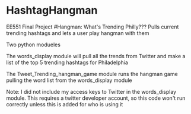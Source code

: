 # HashtagHangman
EE551 Final Project #Hangman: What's Trending Philly??? Pulls current trending hashtags and lets a user play hangman with them

Two python modueles

The words_display module will pull all the trends from Twitter and make a list of the top 5 trending hashtags for Philadelphia

The Tweet_Trending_hangman_game module runs the hangman game pulling the word list from the words_display module

Note: I did not include my access keys to Twitter in the words_display module. This requires a twitter developer account, so this code won't run correctly unless this is added for who is using it
